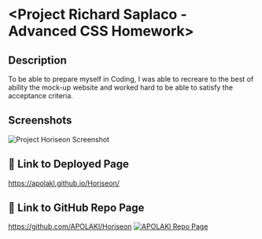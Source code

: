 # <Project Richard Saplaco - Advanced CSS Homework>

## Description

To be able to prepare myself in Coding, I was able to recreare to the best of ability the mock-up website and worked hard to be able to satisfy the acceptance criteria. 


## Screenshots

![Project Horiseon Screenshot](https://apolakl.github.io/Horiseon/Assets/HoriseonSS.jpeg)


## 🔗 Link to Deployed Page
https://apolakl.github.io/Horiseon/

## 🔗 Link to GitHub Repo Page
https://github.com/APOLAKl/Horiseon  [![APOLAKl Repo Page](https://img.shields.io/github/stars/APOLAKl/Horiseon?style=social)](https://github.com/APOLAKl/Horiseon)
